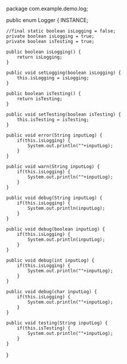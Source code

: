 package com.example.demo.log;

public enum Logger {
	INSTANCE;
	
	//final static boolean isLogging = false;
	private boolean isLogging = true;
	private boolean isTesting = true;

	public boolean isLogging() {
		return isLogging;
	}

	public void setLogging(boolean isLogging) {
		this.isLogging = isLogging;
	}
	
	public boolean isTesting() {
		return isTesting;
	}

	public void setTesting(boolean isTesting) {
		this.isTesting = isTesting;
	}

	public void error(String inputLog) {
		if(this.isLogging) {
			System.out.println(""+inputLog);
		}
	}
	
	public void warn(String inputLog) {
		if(this.isLogging) {
			System.out.println(""+inputLog);
		}
	}
	
	public void debug(String inputLog) {
		if(this.isLogging) {
			System.out.println(inputLog);
		}
	}	

	public void debug(boolean inputLog) {
		if(this.isLogging) {
			System.out.println(inputLog);
		}
	}	
	
	public void debug(int inputLog) {
		if(this.isLogging) {
			System.out.println(""+inputLog);
		}
	}
	
	public void debug(char inputLog) {
		if(this.isLogging) {
			System.out.println(""+inputLog);
		}
	}
	
	public void testing(String inputLog) {
		if(this.isTesting) {
			System.out.println(""+inputLog);
		}
	}	
}
